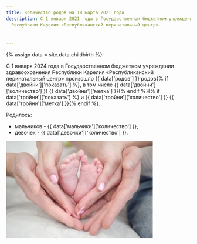 ```yaml
---
title: Количество родов на 18 марта 2021 года
description: С 1 января 2021 года в Государственном бюджетном учреждении здравоохранения
  Республики Карелия «Республиканский перинатальный центр»...


---
```

{% assign data = site.data.childbirth %}

С 1 января 2024 года в Государственном бюджетном учреждении здравоохранения Республики Карелия «Республиканский перинатальный центр» произошло {{ data['родов'] }} родов{% if data['двойни']['показать'] %}, в том числе {{ data['двойни']['количество'] }} {{ data['двойни']['метка'] }}{% endif %}{% if data['тройни']['показать'] %} и {{ data['тройни']['количество'] }} {{ data['тройни']['метка'] }}{% endif %}.

Родилось:

* мальчиков - {{ data['мальчики']['количество'] }},
* девочек - {{ data['девочки']['количество'] }}.

![](/uploads/count_rodi.jpg)